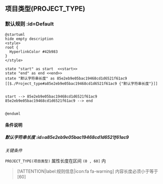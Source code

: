 ## 项目类型(PROJECT_TYPE) <!-- {docsify-ignore-all} -->

   

### 默认规则 :id=Default

```plantuml
@startuml
hide empty description
<style>
root {
  HyperlinkColor #42b983
}
</style>

state "start" as start  <<start>>
state "end" as end <<end>>
state "默认字符串长度" as 85e2eb9e05bac19468cd1d6521f61ac9 [[$./Project_type#a85e2eb9e05bac19468cd1d6521f61ac9 {"默认字符串长度"}]]


start --> 85e2eb9e05bac19468cd1d6521f61ac9 
85e2eb9e05bac19468cd1d6521f61ac9 --> end 


@enduml
```

#### 条件说明

##### 默认字符串长度 :id=a85e2eb9e05bac19468cd1d6521f61ac9


*关键条件*


`PROJECT_TYPE(项目类型)` 属性长度在区间 `(0 , 60]` 内

> [!ATTENTION|label:规则信息|icon:fa fa-warning]
> 内容长度必须小于等于[60]







